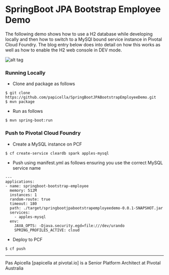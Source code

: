 <h1>SpringBoot JPA Bootstrap Employee Demo</h2>

The following demo shows how to use a H2 database while developing locally and then how to switch to a MySQl 
bound service instance in Pivotal Cloud Foundry. The blog entry below does into detail on how this works as
well as how to enable the H2 web console in DEV mode.



![alt tag](https://dl.dropboxusercontent.com/u/15829935/platform-demos/images/springboot-employee-1.png)

<h3> Running Locally </h3>

- Clone and package as follows

```
$ git clone https://github.com/papicella/SpringBootJPABootstrapEmployeeDemo.git
$ mvn package
```

- Run as follows

```
$ mvn spring-boot:run

```

<h3> Push to Pivotal Cloud Foundry </h3>

- Create a MySQL instance on PCF

```
$ cf create-service cleardb spark apples-mysql
```

- Push using manifest.yml as follows ensuring you use the correct MySQL service name

```
---
applications:
- name: springboot-bootstrap-employee
  memory: 512M
  instances: 1
  random-route: true
  timeout: 180
  path: ./target/springbootjpabootstrapemployeedemo-0.0.1-SNAPSHOT.jar
  services:
    - apples-mysql
  env:
    JAVA_OPTS: -Djava.security.egd=file:///dev/urando
    SPRING_PROFILES_ACTIVE: cloud
```

- Deploy to PCF

```
$ cf push 
```

<hr />
Pas Apicella [papicella at pivotal.io] is a Senior Platform Architect at Pivotal Australia 